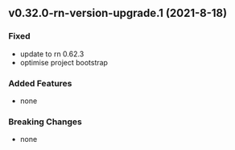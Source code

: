 ## v0.32.0-rn-version-upgrade.1 (2021-8-18)

### Fixed

- update to rn 0.62.3
- optimise project bootstrap

### Added Features

- none

### Breaking Changes

- none

  